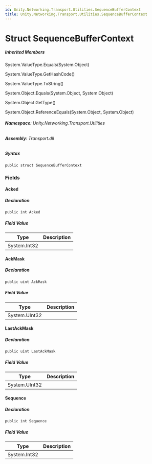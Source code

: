 ```yaml
---
id: Unity.Networking.Transport.Utilities.SequenceBufferContext
title: Unity.Networking.Transport.Utilities.SequenceBufferContext
---
```



# Struct SequenceBufferContext







##### Inherited Members



System.ValueType.Equals(System.Object)





System.ValueType.GetHashCode()





System.ValueType.ToString()





System.Object.Equals(System.Object, System.Object)





System.Object.GetType()





System.Object.ReferenceEquals(System.Object, System.Object)





###### **Namespace**: Unity.Networking.Transport.Utilities

###### **Assembly**: Transport.dll

##### Syntax


``` lang-csharp
public struct SequenceBufferContext
```



### Fields

#### Acked







##### Declaration


``` lang-csharp
public int Acked
```



##### Field Value

| Type         | Description |
|--------------|-------------|
| System.Int32 |             |

#### AckMask







##### Declaration


``` lang-csharp
public uint AckMask
```



##### Field Value

| Type          | Description |
|---------------|-------------|
| System.UInt32 |             |

#### LastAckMask







##### Declaration


``` lang-csharp
public uint LastAckMask
```



##### Field Value

| Type          | Description |
|---------------|-------------|
| System.UInt32 |             |

#### Sequence







##### Declaration


``` lang-csharp
public int Sequence
```



##### Field Value

| Type         | Description |
|--------------|-------------|
| System.Int32 |             |



